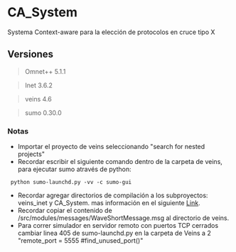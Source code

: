 # CA_System
Systema Context-aware para la elección de protocolos en cruce tipo X

## Versiones
>Omnet++ 5.1.1

>Inet 3.6.2

>veins 4.6

>sumo 0.30.0

### Notas

* Importar el proyecto de veins seleccionando "search for nested projects"
* Recordar escribir el siguiente comando dentro de la carpeta de veins, para ejecutar sumo através de python:
```
 python sumo-launchd.py -vv -c sumo-gui
```
* Recordar agregar directorios de compilación a los subproyectos: veins_inet y CA_System.
mas información en el siguiente [Link](https://stackoverflow.com/questions/44385671/error-when-building-veins-inet-subproject). 
* Recordar copiar el contenido de /src/modules/messages/WaveShortMessage.msg al directorio de veins.
* Para correr simulador en servidor remoto con puertos TCP cerrados cambiar linea 405 de sumo-launchd.py en la carpeta de Veins a 2 "remote_port = 5555 #find_unused_port()"
